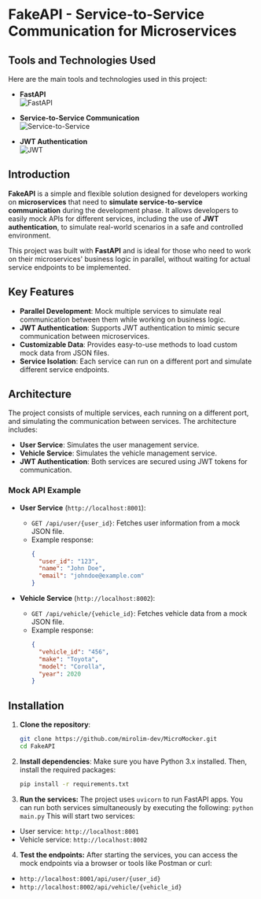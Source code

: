 # FakeAPI - Service-to-Service Communication for Microservices
## Tools and Technologies Used

Here are the main tools and technologies used in this project:

- **FastAPI**  
  ![FastAPI](https://img.shields.io/badge/FastAPI-%23FF8C00?style=for-the-badge&logo=fastapi&logoColor=white)

- **Service-to-Service Communication**  
  ![Service-to-Service](https://img.shields.io/badge/Service--to--Service-%2343B02A?style=for-the-badge&logo=git&logoColor=white)

- **JWT Authentication**  
  ![JWT](https://img.shields.io/badge/JWT-%23FF9E00?style=for-the-badge&logo=javascript&logoColor=white)


## Introduction

**FakeAPI** is a simple and flexible solution designed for developers working on **microservices** that need to **simulate service-to-service communication** during the development phase. It allows developers to easily mock APIs for different services, including the use of **JWT authentication**, to simulate real-world scenarios in a safe and controlled environment.

This project was built with **FastAPI** and is ideal for those who need to work on their microservices' business logic in parallel, without waiting for actual service endpoints to be implemented.

## Key Features

- **Parallel Development**: Mock multiple services to simulate real communication between them while working on business logic.
- **JWT Authentication**: Supports JWT authentication to mimic secure communication between microservices.
- **Customizable Data**: Provides easy-to-use methods to load custom mock data from JSON files.
- **Service Isolation**: Each service can run on a different port and simulate different service endpoints.

## Architecture

The project consists of multiple services, each running on a different port, and simulating the communication between services. The architecture includes:

- **User Service**: Simulates the user management service.
- **Vehicle Service**: Simulates the vehicle management service.
- **JWT Authentication**: Both services are secured using JWT tokens for communication.

### Mock API Example

- **User Service** (`http://localhost:8001`):
    - `GET /api/user/{user_id}`: Fetches user information from a mock JSON file.
    - Example response:
      ```json
      {
        "user_id": "123",
        "name": "John Doe",
        "email": "johndoe@example.com"
      }
      ```

- **Vehicle Service** (`http://localhost:8002`):
    - `GET /api/vehicle/{vehicle_id}`: Fetches vehicle data from a mock JSON file.
    - Example response:
      ```json
      {
        "vehicle_id": "456",
        "make": "Toyota",
        "model": "Corolla",
        "year": 2020
      }
      ```

## Installation

1. **Clone the repository**:
   ```bash
   git clone https://github.com/mirolim-dev/MicroMocker.git
   cd FakeAPI
   ```

2. **Install dependencies**: Make sure you have Python 3.x installed. Then, install the required packages:
    ```bash
    pip install -r requirements.txt
    ```

3. **Run the services:** The project uses `uvicorn` to run FastAPI apps. You can run both services simultaneously by executing the following: 
   ```python main.py```
This will start two services:

- User service: `http://localhost:8001`
- Vehicle service: `http://localhost:8002`
  
4. **Test the endpoints:** After starting the services, you can access the mock endpoints via a browser or tools like Postman or curl:

- `http://localhost:8001/api/user/{user_id}`
- `http://localhost:8002/api/vehicle/{vehicle_id}`
  
